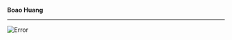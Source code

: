  **Boao Huang**

---

![Error](https://github.com/BoXun97/CS4320/blob/master/Challenge%20Alarm%20Clock%20Use%20Case/use%20case%20diagram.jpg)
